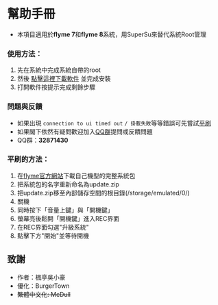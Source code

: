 幫助手冊
=======

  * 本項目適用於**flyme 7**和**flyme 8**系統，用SuperSu來替代系統Root管理

### 使用方法：

1. 先在系統中完成系統自帶的root
2. 然後 [點擊這裡下載軟件](https://github.com/McDull-Lau/flymeroot/releases/download/v1.8/SuperSu.installer_1.8.apk)  並完成安裝
3. 打開軟件按提示完成剩餘步驟

### 問題與反饋
  * 如果出現 `connection to ui timed out` `/ 掛載失敗`等等錯誤可先嘗試[平刷](https://github.com/McDull-Lau/flymeroot#平刷的方法)
  * 如果閣下依然有疑問歡迎加入[QQ群](https://qm.qq.com/cgi-bin/qm/qr?k=eAStvZIlHrGP70ONUN6dMPRpEsP-ys10&authKey=bDvqr85b7i6kGh94Az12NxMD%2BbMWS3hyHpTPdG0mY9quF%2FS2zh%2B6Gg%3D%3D)提問或反饋問題
  * QQ群：**32871430**

### 平刷的方法：

1. 在[flyme官方網站](https://www.flyme.cn/firmware.html)下載自己機型的完整系統包
2. 把系統包的名字重新命名為update.zip
3. 把update.zip移至內部儲存空間的根目錄(/storage/emulated/0/)
4. 關機
5. 同時按下「音量上鍵」與「開機鍵」
6. 螢幕亮後鬆開「開機鍵」進入REC界面
7. 在REC界面勾選"升級系統"
8. 點擊下方"開始"並等待開機

致謝
----
  * 作者：楓亭吳小豪
  * 優化：BurgerTown
  * ~~繁體中文化: McDull~~
